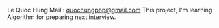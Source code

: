 Le Quoc Hung
Mail : quochungphp@gmail.com
This project, I'm learning Algorithm for preparing next interview.

